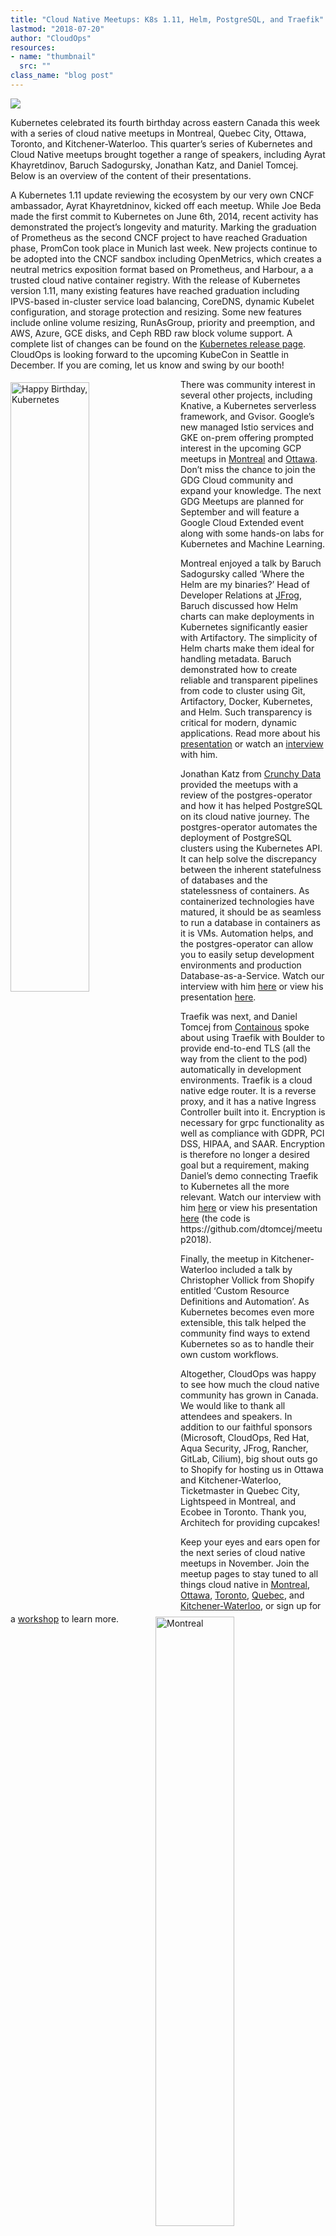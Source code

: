 ```yaml
---
title: "Cloud Native Meetups: K8s 1.11, Helm, PostgreSQL, and Traefik"
lastmod: "2018-07-20"
author: "CloudOps"
resources:
- name: "thumbnail"
  src: ""
class_name: "blog post"
---
```


<img src="/images/blog/post/meetup-pic2.png" class="main-blog-image">

<p>Kubernetes celebrated its fourth birthday across eastern Canada this week with a series of cloud native meetups in Montreal, Quebec City, Ottawa, Toronto, and Kitchener-Waterloo. This quarter’s series of Kubernetes and Cloud Native meetups brought together a range of speakers, including Ayrat Khayretdinov, Baruch Sadogursky, Jonathan Katz, and Daniel Tomcej. Below is an overview of the content of their presentations.</p>

<p>A Kubernetes 1.11 update reviewing the ecosystem by our very own CNCF ambassador, Ayrat Khayretdninov, kicked off each meetup. While Joe Beda made the first commit to Kubernetes on June 6th, 2014, recent activity has demonstrated the project’s longevity and maturity. Marking the graduation of Prometheus as the second CNCF project to have reached Graduation phase, PromCon took place in Munich last week. New projects continue to be adopted into the CNCF sandbox including OpenMetrics, which creates a neutral metrics exposition format based on Prometheus, and Harbour, a a trusted cloud native container registry. With the release of Kubernetes version 1.11, many existing features have reached graduation including IPVS-based in-cluster service load balancing, CoreDNS, dynamic Kubelet configuration, and storage protection and resizing. Some new features include online volume resizing, RunAsGroup, priority and preemption, and AWS, Azure, GCE disks, and Ceph RBD raw block volume support. A complete list of changes can be found on the <a href="https://github.com/kubernetes/kubernetes/releases" target="_blank">Kubernetes release page</a>. CloudOps is looking forward to the upcoming KubeCon in Seattle in December. If you are coming, let us know and swing by our booth!</p>

<p><img class="alignleft" style="width: 50%; float: left; margin: 5px 20px 20px 0px;" src="/images/blog/post/meetupcupcakes.jpg" alt="Happy Birthday, Kubernetes"></p>

<p>There was community interest in several other projects, including Knative, a Kubernetes serverless framework, and Gvisor. Google’s new managed Istio services and GKE on-prem offering prompted interest in the upcoming GCP meetups in <a href="https://www.meetup.com/Google-Cloud-Platform-Meetup-Montreal/" target="_blank">Montreal</a> and <a href="https://www.meetup.com/Google-Cloud-Platform-Meetup-ottawa/" target="_blank">Ottawa</a>. Don’t miss the chance to join the GDG Cloud community and expand your knowledge. The next GDG Meetups are planned for September and will feature a Google Cloud Extended event along with some hands-on labs for Kubernetes and Machine Learning.</p>

<p>Montreal enjoyed a talk by Baruch Sadogursky called ‘Where the Helm are my binaries?’ Head of Developer Relations at <a href="https://jfrog.com/" target="_blank">JFrog</a>, Baruch discussed how Helm charts can make deployments in Kubernetes significantly easier with Artifactory. The simplicity of Helm charts make them ideal for handling metadata. Baruch demonstrated how to create reliable and transparent pipelines from code to cluster using Git, Artifactory, Docker, Kubernetes, and Helm. Such transparency is critical for modern, dynamic applications.&nbsp;Read more about his <a href="https://jfrog.com/shownote/helm-montreal/">presentation</a> or watch an <a href="https://www.youtube.com/watch?v=WwQb_7HmnRM&amp;feature=youtu.be" target="_blank">interview</a> with him.</p>

<p>Jonathan Katz from <a href="https://www.crunchydata.com/" target="_blank">Crunchy Data</a> provided the meetups with a review of the postgres-operator and how it has helped PostgreSQL on its cloud native journey. The postgres-operator automates the deployment of PostgreSQL clusters using the Kubernetes API. It can help solve the discrepancy between the inherent statefulness of databases and the statelessness of containers. As containerized technologies have matured, it should be as seamless to run a database in containers as it is VMs. Automation helps, and the postgres-operator can allow you to easily setup development environments and production Database-as-a-Service. Watch our interview with him <a href="https://www.youtube.com/watch?v=6QDCFYMrYQY&amp;t=16s" target="_blank">here</a> or view his presentation <a href="https://www.slideshare.net/jkatz05/operating-postgresql-at-scale-with-kubernetes" target="_blank">here</a>.</p>

<p><img class="alignright" style="width: 50%; float: right; margin: 5px 20px 20px 0;" src="/images/blog/post/archymtlmeetup.jpg" alt="Montreal"></p>

<p>Traefik was next, and Daniel Tomcej from <a href="https://containo.us/" target="_blank">Containous</a> spoke about using Traefik with Boulder to provide end-to-end TLS (all the way from the client to the pod) automatically in development environments. Traefik is a cloud native edge router. It is a reverse proxy, and it has a native Ingress Controller built into it. Encryption is necessary for grpc functionality as well as compliance with GDPR, PCI DSS, HIPAA, and SAAR. Encryption is therefore no longer a desired goal but a requirement, making Daniel’s demo connecting Traefik to Kubernetes all the more relevant. Watch our interview with him <a href="https://www.youtube.com/watch?v=7kpf8hIr8nM&amp;t=1s" target="_blank">here</a> or view his presentation <a href="https://dtomcej.github.io/traefik-presentation/#/" target="_blank">here</a> (the code is https://github.com/dtomcej/meetup2018).</p>

<p>Finally, the meetup in Kitchener-Waterloo included a talk by Christopher Vollick from Shopify entitled ‘Custom Resource Definitions and Automation’. As Kubernetes becomes even more extensible, this talk helped the community find ways to extend Kubernetes so as to handle their own custom workflows.</p>

<p>Altogether, CloudOps was happy to see how much the cloud native community has grown in Canada. We would like to thank all attendees and speakers. In addition to our faithful sponsors (Microsoft, CloudOps, Red Hat, Aqua Security, JFrog, Rancher, GitLab, Cilium), big shout outs go to Shopify for hosting us in Ottawa and Kitchener-Waterloo, Ticketmaster in Quebec City, Lightspeed in Montreal, and Ecobee in Toronto. Thank you, Architech for providing cupcakes!</p>

<p>Keep your eyes and ears open for the next series of cloud native meetups in November. Join the meetup pages to stay tuned to all things cloud native in <a href="https://www.meetup.com/Kubernetes-Montreal" target="_blank">Montreal</a>, <a href="https://www.meetup.com/Kubernetes-Ottawa" target="_blank">Ottawa</a>, <a href="https://www.meetup.com/Kubernetes-Toronto" target="_blank">Toronto</a>, <a href="https://www.meetup.com/Kubernetes-Quebec" target="_blank">Quebec</a>, and <a href="https://www.meetup.com/Kubernetes-Kitchener-Waterloo" target="_blank">Kitchener-Waterloo</a>, or sign up for a <a href="https://www.cloudops.com/workshop-calendar/" target="_blank">workshop</a> to learn more.</p>